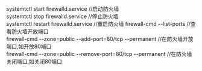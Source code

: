systemtctl start firewalld.service  //启动防火墙  
systemtctl stop firewalld.service   //停止防火墙  
systemtctl restart firewalld.service //重启防火墙 
firewall-cmd --list-ports   //查看防火墙开放端口  
firewall-cmd --zone=public --add-port=80/tcp  --permanent    //在防火墙开放端口,如开放80端口  
firewall-cmd --zone=public --remove-port=80/tcp  --permanent    //在防火墙关闭端口,如关闭80端口  

